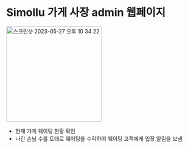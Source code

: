 # Simollu 가게 사장 admin 웹페이지

<img width="250" alt="스크린샷 2023-05-27 오후 10 34 22" src="https://github.com/chloe73/Algorithm/assets/50287759/af3fb3a4-2a6b-4046-9373-cd91cd9722a8">

- 현재 가게 웨이팅 현황 확인
- 나간 손님 수를 토대로 웨이팅을 수락하여 웨이팅 고객에게 입장 알림을 보냄
